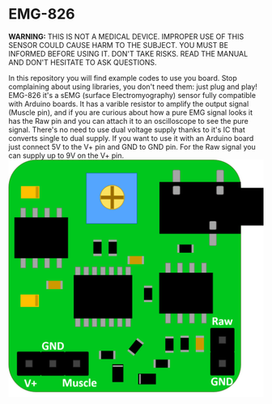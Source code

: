 # EMG-826
**WARNING:**
THIS IS NOT A MEDICAL DEVICE.
IMPROPER USE OF THIS SENSOR COULD CAUSE HARM TO THE SUBJECT.
YOU MUST BE INFORMED BEFORE USING IT. DON'T TAKE RISKS.
READ THE MANUAL AND DON'T HESITATE TO ASK QUESTIONS.

In this repository you will find example codes to use you board.
Stop complaining about using libraries, you don't need them: just plug and play!
EMG-826 it's a sEMG (surface Electromyography) sensor fully compatible with Arduino boards. It has a varible resistor to amplify the output signal (Muscle pin), and if you are curious about how a pure EMG signal looks it has the Raw pin and you can attach it to an oscilloscope to see the pure signal.
There's no need to use dual voltage supply thanks to it's IC that converts single to dual supply. 
If you want to use it with an Arduino board just connect 5V to the V+ pin and GND to GND pin. For the Raw signal you can supply up to 9V on the V+ pin.
![record screenshot](images/EMG-826.png)


